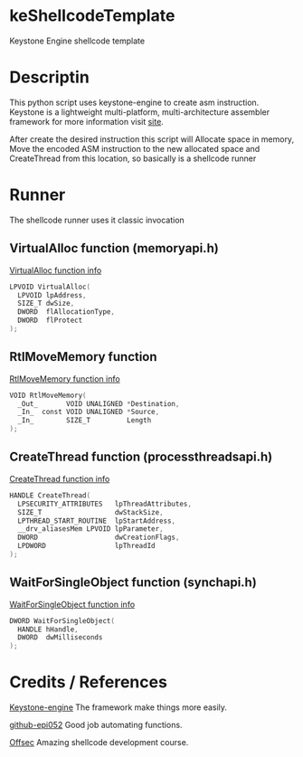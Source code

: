 # keShellcodeTemplate
Keystone Engine shellcode template

# Descriptin 

This python script uses keystone-engine to create asm instruction. 
Keystone is a lightweight multi-platform, multi-architecture assembler framework for more
information visit [site](https://www.keystone-engine.org/).

After create the desired instruction this script will Allocate space in memory, Move the encoded ASM
instruction to the new allocated space and CreateThread from this location, so basically is a shellcode runner

# Runner

The shellcode runner uses it classic invocation 

## VirtualAlloc function (memoryapi.h) 

[VirtualAlloc function info](https://docs.microsoft.com/en-us/windows/win32/api/memoryapi/nf-memoryapi-virtualalloc)

```c 
LPVOID VirtualAlloc(
  LPVOID lpAddress,
  SIZE_T dwSize,
  DWORD  flAllocationType,
  DWORD  flProtect
);
```


## RtlMoveMemory function

[RtlMoveMemory function info](https://docs.microsoft.com/en-us/windows/win32/devnotes/rtlmovememory)

```c 
VOID RtlMoveMemory(
  _Out_       VOID UNALIGNED *Destination,
  _In_  const VOID UNALIGNED *Source,
  _In_        SIZE_T         Length
);
```
## CreateThread function (processthreadsapi.h)

[CreateThread function info](https://docs.microsoft.com/en-us/windows/win32/devnotes/rtlmovememory)

```c 
HANDLE CreateThread(
  LPSECURITY_ATTRIBUTES   lpThreadAttributes,
  SIZE_T                  dwStackSize,
  LPTHREAD_START_ROUTINE  lpStartAddress,
  __drv_aliasesMem LPVOID lpParameter,
  DWORD                   dwCreationFlags,
  LPDWORD                 lpThreadId
);
```
## WaitForSingleObject function (synchapi.h)

[WaitForSingleObject function info](https://docs.microsoft.com/en-us/windows/win32/api/synchapi/nf-synchapi-waitforsingleobject)

```c 
DWORD WaitForSingleObject(
  HANDLE hHandle,
  DWORD  dwMilliseconds
);
```


# Credits / References

[Keystone-engine](https://www.keystone-engine.org/) The framework make things more easily.

[github-epi052](https://github.com/epi052) Good job automating functions.

[Offsec](https://www.offensive-security.com/) Amazing shellcode development course.